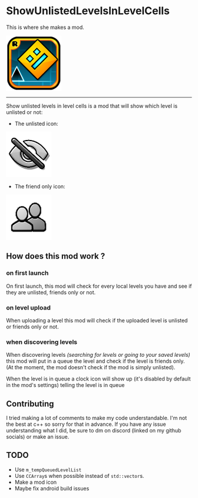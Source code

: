 # ShowUnlistedLevelsInLevelCells

This is where she makes a mod.

<img src="logo.png" width="150" alt="the mod's logo"/>

---

Show unlisted levels in level cells is a mod that will show which level is unlisted or not:

- The unlisted icon: 

<img src="./ressources/unlisted-icon.png" alt="the unlisted icon">

- The friend only icon: 

<img src="./ressources/friend-only-icon.png" alt="the friend only icon">

## How does this mod work ?

### on first launch

On first launch, this mod will check for every local levels you have and see if they are unlisted, friends only or not.

### on level upload

When uploading a level this mod will check if the uploaded level is unlisted or friends only or not.

### when discovering levels

When discovering levels *(searching for levels or going to your saved levels)* this mod will put in a queue the level and check if the level is friends only. (At the moment, the mod doesn't check if the mod is simply unlisted).

When the level is in queue a clock icon will show up (it's disabled by default in the mod's settings) telling the level is in queue

## Contributing

I tried making a lot of comments to make my code understandable. I'm not the best at c++ so sorry for that in advance.
If you have any issue understanding what I did, be sure to dm on discord (linked on my github socials) or make an issue.

## TODO

- Use `m_tempQueuedLevelList`
- Use `CCArray`s when possible instead of `std::vector`s.
- Make a mod icon
- Maybe fix android build issues